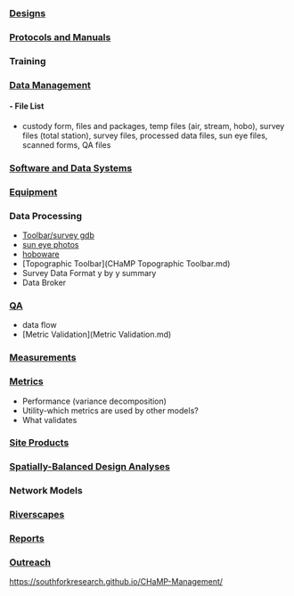 

### [Designs](Designs.md)

### [Protocols and Manuals](ProtocolMainPage.md)

### Training

### [Data Management](DataManagement.md)
#### - File List 
- custody form, files and packages, temp files (air, stream, hobo), survey files (total station), survey files, processed data files, sun eye files, scanned forms, QA files

### [Software and Data Systems](OtherSoftware.md)

### [Equipment](Equipment.md)

### Data Processing 

- [Toolbar/survey gdb](TopoDataProcessing.md)
- [sun eye photos](DataProcessing.md)
- [hoboware](DataProcessing.md)
- [Topographic Toolbar](CHaMP Topographic Toolbar.md)
- Survey Data Format  y by y summary
- Data Broker

### [QA](QAMain.md)
- data flow
- [Metric Validation](Metric Validation.md)

### [Measurements](MeasurementsMainPage.md)

### [Metrics](MetricsMainPage.md) 
- Performance (variance decomposition)
- Utility-which metrics are used by other models? 
- What validates

### [Site Products](CHaMPSiteProducts.md)

### [Spatially-Balanced Design Analyses](Design_Analyses.md)

### Network Models

### [Riverscapes](http://riverscapes.northarrowresearch.com/)

### [Reports](ReportsMain.md) 

### [Outreach](CHaMP_Outreach.md)

https://southforkresearch.github.io/CHaMP-Management/

